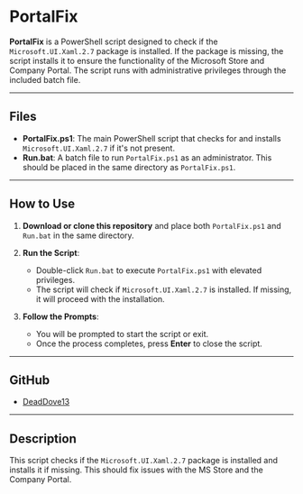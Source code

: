 # PortalFix

**PortalFix** is a PowerShell script designed to check if the `Microsoft.UI.Xaml.2.7` package is installed. If the package is missing, the script installs it to ensure the functionality of the Microsoft Store and Company Portal. The script runs with administrative privileges through the included batch file.

---

## Files

- **PortalFix.ps1**: The main PowerShell script that checks for and installs `Microsoft.UI.Xaml.2.7` if it's not present.
- **Run.bat**: A batch file to run `PortalFix.ps1` as an administrator. This should be placed in the same directory as `PortalFix.ps1`.

---

## How to Use

1. **Download or clone this repository** and place both `PortalFix.ps1` and `Run.bat` in the same directory.

2. **Run the Script**:

   - Double-click `Run.bat` to execute `PortalFix.ps1` with elevated privileges.
   - The script will check if `Microsoft.UI.Xaml.2.7` is installed. If missing, it will proceed with the installation.

3. **Follow the Prompts**:
   - You will be prompted to start the script or exit.
   - Once the process completes, press **Enter** to close the script.

---

## GitHub

- [DeadDove13](https://github.com/DeadDove13)

---

## Description

This script checks if the `Microsoft.UI.Xaml.2.7` package is installed and installs it if missing. This should fix issues with the MS Store and the Company Portal.
